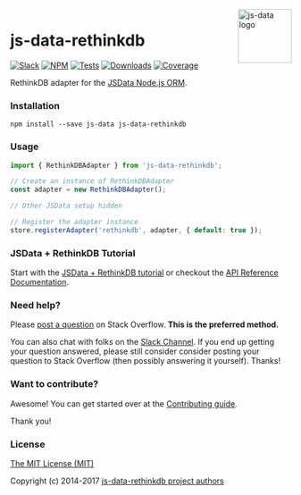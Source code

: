 <img src="https://raw.githubusercontent.com/js-data/js-data/master/js-data.png" alt="js-data logo" title="js-data" align="right" width="96" height="96" />

# js-data-rethinkdb

[![Slack][1]][2]
[![NPM][3]][4]
[![Tests][5]][6]
[![Downloads][7]][8]
[![Coverage][9]][10]

RethinkDB adapter for the [JSData Node.js ORM][11].

### Installation

    npm install --save js-data js-data-rethinkdb

### Usage

```js
import { RethinkDBAdapter } from 'js-data-rethinkdb';

// Create an instance of RethinkDBAdapter
const adapter = new RethinkDBAdapter();

// Other JSData setup hidden

// Register the adapter instance
store.registerAdapter('rethinkdb', adapter, { default: true });
```

### JSData + RethinkDB Tutorial

Start with the [JSData + RethinkDB tutorial][12] or checkout the [API Reference Documentation][13].

### Need help?

Please [post a question][14] on Stack Overflow. **This is the preferred method.**

You can also chat with folks on the [Slack Channel][15]. If you end up getting
your question answered, please still consider consider posting your question to
Stack Overflow (then possibly answering it yourself). Thanks!

### Want to contribute?

Awesome! You can get started over at the [Contributing guide][16].

Thank you!

### License

[The MIT License (MIT)][17]

Copyright (c) 2014-2017 [js-data-rethinkdb project authors][18]

[1]: http://slack.js-data.io/badge.svg
[2]: http://slack.js-data.io
[3]: https://img.shields.io/npm/v/js-data-rethinkdb.svg?style=flat
[4]: https://www.npmjs.org/package/js-data-rethinkdb
[5]: https://img.shields.io/circleci/project/js-data/js-data-rethinkdb.svg?style=flat
[6]: https://circleci.com/gh/js-data/js-data-rethinkdb
[7]: https://img.shields.io/npm/dm/js-data-rethinkdb.svg?style=flat
[8]: https://www.npmjs.org/package/js-data-rethinkdb
[9]: https://img.shields.io/codecov/c/github/js-data/js-data-rethinkdb.svg?style=flat
[10]: https://codecov.io/github/js-data/js-data-rethinkdb
[11]: http://www.js-data.io/
[12]: http://www.js-data.io/docs/js-data-rethinkdb
[13]: http://api.js-data.io/js-data-rethinkdb
[14]: http://stackoverflow.com/questions/tagged/jsdata
[15]: http://slack.js-data.io/
[16]: https://github.com/js-data/js-data-rethinkdb/blob/master/.github/CONTRIBUTING.md
[17]: https://github.com/js-data/js-data-rethinkdb/blob/master/LICENSE
[18]: https://github.com/js-data/js-data-rethinkdb/blob/master/AUTHORS
